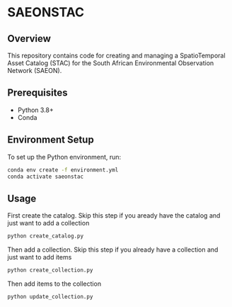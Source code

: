 # SAEONSTAC

## Overview
This repository contains code for creating and managing a SpatioTemporal Asset Catalog (STAC) for the South African Environmental Observation Network (SAEON).

## Prerequisites
- Python 3.8+
- Conda

## Environment Setup

To set up the Python environment, run:

```bash
conda env create -f environment.yml
conda activate saeonstac
```

## Usage

First create the catalog. Skip this step if you aready have the catalog and just want to add a collection

```python
python create_catalog.py
```

Then add a collection. Skip this step if you already have a collection and just want to add items

```python
python create_collection.py
```

Then add items to the collection
```python
python update_collection.py
```
